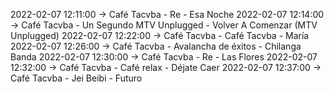 2022-02-07 12:11:00 -> Café Tacvba - Re - Esa Noche
2022-02-07 12:14:00 -> Café Tacvba - Un Segundo MTV Unplugged - Volver A Comenzar (MTV Unplugged)
2022-02-07 12:22:00 -> Café Tacvba - Café Tacvba - María
2022-02-07 12:26:00 -> Café Tacvba - Avalancha de éxitos - Chilanga Banda
2022-02-07 12:30:00 -> Café Tacvba - Re - Las Flores
2022-02-07 12:32:00 -> Café Tacvba - Café relax - Déjate Caer
2022-02-07 12:37:00 -> Café Tacvba - Jei Beibi - Futuro
